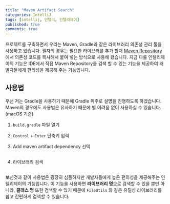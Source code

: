 ```yaml
---
title: "Maven Artifact Search"
categories: IntelliJ
tags: [intellij, 인텔리, 인텔리제이]
published: true
comments: true
---
```




프로젝트를 구축하면서 우리는 Maven, Gradle과 같은 라이브러리 의존성 관리 툴을 사용하고 있습니다. 필자의 경우는 필요한 라이브러를 추가 할때 [Maven Repository](https://mvnrepository.com/) 에서 의존성 코드를 복사해서 붙여 넣는 방식으로 사용해 왔습니다. 지금 다룰 인텔리제이의 기능은 IDE에서 직접 Maven Repository를 검색 할 수 있는 기능을 제공하여 개발자들에게 편리성을 제공해 주는 기능입니다.



## 사용법

우선 저는 Gradle을 사용하기 때문에 Gradle 위주로 설명을 진행하도록 하겠습니다. Maven의 경우에도 사용법은 유사하기 때문에 별 어려움 없이 사용하실 수 있습니다. (macOS 기준)



1. `build.gradle` 파일 열기

2. `Control` + `Enter` 단축키 입력

3. Add maven artifact dependency 선택

   ![]()

4. 라이브러리 검색

   ![]()

보신것과 같이 사용법은 굉장히 심플하지만 개발자들에게 높은 편의성을 제공해주는 인텔리제이의 기능입니다. 이 기능을 사용하면 **라이브러리 명**으로 검색할 수 있을 뿐만 아니라, **클래스 명** 또한 검색할 수 있기 때문에  `FileUtils` 와 같은 유틸성 라이브러리를 쉽고 간편하게 검색할 수 있습니다.